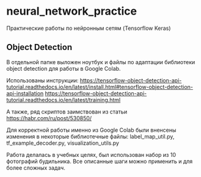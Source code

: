# neural_network_practice
Практические работы по нейронным сетям (Tensorflow Keras)

## Object Detection

В отдельной папке выложен ноутбук и файлы по адаптации библиотеки object detection для работы в Google Colab.

Использованы инструкции:
https://tensorflow-object-detection-api-tutorial.readthedocs.io/en/latest/install.html#tensorflow-object-detection-api-installation
https://tensorflow-object-detection-api-tutorial.readthedocs.io/en/latest/training.html

А также, ряд скриптов заимствован из статьи https://habr.com/ru/post/530850/

Для корректной работы именно из Google Colab были вненсены изменения в некоторые библиотечные файлы:
label_map_util.py, tf_example_decoder.py, visualization_utils.py

Работа делалась в учебных целях, был использован набор из 10 фотографий будильника. Все описанные шаги можно применить и для более сложных задач.
